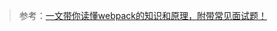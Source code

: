 > 参考：[一文带你读懂webpack的知识和原理，附带常见面试题！](https://juejin.cn/post/7138203576098095112?searchId=20250416172453F3A291C0E6C614446328)
